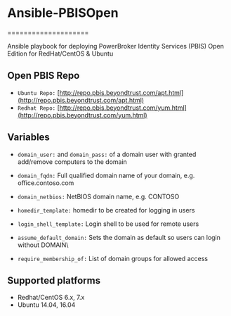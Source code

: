 # Ansible-PBISOpen
====================

Ansible playbook for deploying PowerBroker Identity Services (PBIS) Open Edition for RedHat/CentOS & Ubuntu

## Open PBIS Repo
* `Ubuntu Repo:` [http://repo.pbis.beyondtrust.com/apt.html](http://repo.pbis.beyondtrust.com/apt.html)
* `Redhat Repo:` [http://repo.pbis.beyondtrust.com/yum.html](http://repo.pbis.beyondtrust.com/yum.html)

## Variables
* `domain_user:` and `domain_pass:` of a domain user with granted add/remove computers to the domain
* `domain_fqdn:` Full qualified domain name of your domain, e.g. office.contoso.com
* `domain_netbios:` NetBIOS domain name, e.g. CONTOSO

* `homedir_template:` homedir to be created for logging in users
* `login_shell_template:` Login shell to be used for remote users
* `assume_default_domain:` Sets the domain as default so users can login without DOMAIN\
* `require_membership_of:` List of domain groups for allowed access

## Supported platforms
* Redhat/CentOS 6.x, 7.x
* Ubuntu 14.04, 16.04
